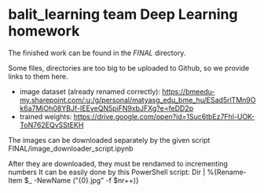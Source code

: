 # balit_learning team Deep Learning homework
The finished work can be found in the _FINAL_ directory.

Some files, directories are too big to be uploaded to Github,
so we provide links to them here.

* image dataset (already renamed correctly):
https://bmeedu-my.sharepoint.com/:u:/g/personal/matyasg_edu_bme_hu/ESad5rlTMn9Ok6a7MiOh08YBJf-IEEyeQN5piFN9xbJFXg?e=feDD2p
* trained weights: https://drive.google.com/open?id=1Suc6tbEz7Fhl-UOK-ToN762EQvSStEKH

The images can be downloaded separately by the given script FINAL/image_downloader_script.ipynb 

After they are downloaded, they must be rendamed to incrementing numbers
It can be easily done by this PowerShell script: 
Dir | %{Rename-Item $_ -NewName ("{0}.jpg" -f $nr++)}

